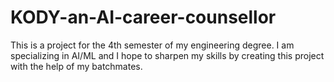 # KODY-an-AI-career-counsellor
This is a project for the 4th semester of my engineering degree. I am specializing in AI/ML and I hope to sharpen my skills by creating this project with the help of my batchmates.
